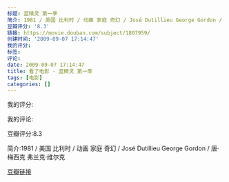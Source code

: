 ```yaml
---
标题: 蓝精灵 第一季
简介: 1981 / 美国 比利时 / 动画 家庭 奇幻 / José Dutillieu George Gordon / 唐·梅西克 弗兰克·维尔克
豆瓣评分: '8.3'
链接: https://movie.douban.com/subject/1807959/
创建时间: '2009-09-07 17:14:47'
我的评分:
标签:
评论:
date: 2009-09-07 17:14:47
title: 看了电影 - 蓝精灵 第一季
tags: [电影]
categories: []
---
```


我的评分:

我的评论:

豆瓣评分:8.3

简介:1981 / 美国 比利时 / 动画 家庭 奇幻 / José Dutillieu George Gordon / 唐·梅西克 弗兰克·维尔克

[豆瓣链接](https://movie.douban.com/subject/1807959/)

